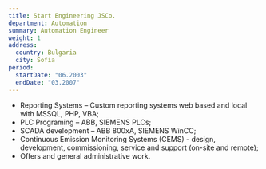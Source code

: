 ```yaml
---
title: Start Engineering JSCo.
department: Automation
summary: Automation Engineer
weight: 1
address:
  country: Bulgaria
  city: Sofia
period:
  startDate: "06.2003"
  endDate: "03.2007"
---
```



* Reporting Systems – Custom reporting systems web based and local with MSSQL, PHP, VBA;
* PLC Programing – ABB, SIEMENS PLCs;
* SCADA development – ABB 800xA, SIEMENS WinCC;
* Continuous Emission Monitoring Systems (CEMS) - design, development, commissioning, service and support (on-site and remote);
* Offers and general administrative work.